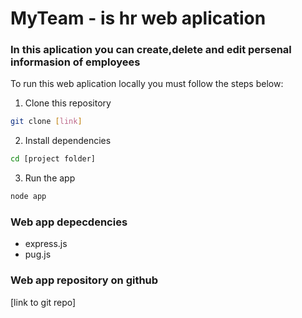 # MyTeam - is hr web aplication 

### In this aplication you can create,delete and edit persenal informasion of employees 

To run this web aplication locally you must follow the steps below:

1. Clone this repository
```bash
git clone [link]
```

2. Install dependencies
```bash
cd [project folder]
```

3. Run the app
```bash
node app
```

### Web app depecdencies
- express.js
- pug.js

### Web app repository on github
[link to git repo]